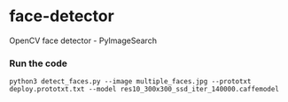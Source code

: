 # face-detector
OpenCV face detector - PyImageSearch

### Run the code
`python3 detect_faces.py --image multiple_faces.jpg --prototxt deploy.prototxt.txt --model res10_300x300_ssd_iter_140000.caffemodel`
